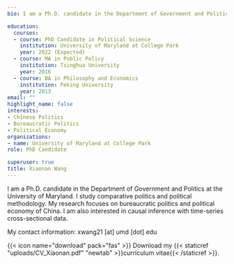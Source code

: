 ```yaml
---
bio: I am a Ph.D. candidate in the Department of Government and Politics at the University of Maryland. I study comparative politics and political methodology. My research focuses on bureaucratic politics and political economy of China. I am also interested in causal inference with time-series cross-sectional data.

education:
  courses:
  - course: PhD Candidate in Political Science
    institution: University of Maryland at College Park
    year: 2022 (Expected)
  - course: MA in Public Policy
    institution: Tsinghua University
    year: 2016
  - course: BA in Philosophy and Economics
    institution: Peking University
    year: 2013
email: ""
highlight_name: false
interests:
- Chinese Politics
- Bureaucratic Politics
- Political Economy
organizations:
- name: University of Maryland at College Park
role: PhD Candidate

superuser: true
title: Xiaonan Wang
---
```


I am a Ph.D. candidate in the Department of Government and Politics at the University of Maryland. I study comparative politics and political methodology. My research focuses on bureaucratic politics and political economy of China. I am also interested in causal inference with time-series cross-sectional data.

My contact information: xwang21 [at] umd [dot] edu

{{< icon name="download" pack="fas" >}} Download my {{< staticref "uploads/CV_Xiaonan.pdf" "newtab" >}}curriculum vitae{{< /staticref >}}.
